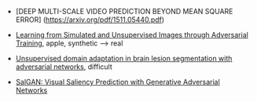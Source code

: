 

- [DEEP MULTI-SCALE VIDEO PREDICTION BEYOND MEAN SQUARE ERROR] (https://arxiv.org/pdf/1511.05440.pdf)
- [Learning from Simulated and Unsupervised Images through Adversarial Training](https://arxiv.org/pdf/1612.07828.pdf), apple, synthetic --> real
- [Unsupervised domain adaptation in brain lesion segmentation with adversarial networks](https://arxiv.org/pdf/1612.08894.pdf), difficult

- [SalGAN: Visual Saliency Prediction with Generative Adversarial Networks](https://arxiv.org/pdf/1701.01081.pdf)
